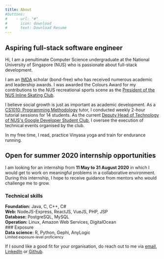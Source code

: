 ```yaml
---
title: About
#buttons:
#    - url: "#"
#      icon: download
#      text: Download Resume
---
```

## Aspiring full-stack software engineer
Hi, I am a penultimate Computer Science undergraduate at the National University of Singapore (NUS) who is passionate about full-stack development.

I am an [IMDA](https://www.imda.gov.sg) scholar (bond-free) who has received numerous academic and leadership awards. I was awarded the Colours Award for my contributions to the NUS recreational sports scene as the [President of the NUS Inline Skating Club](https://www.instagram.com/nusskating/?hl=en).

I believe social growth is just as important as academic development. As a [CS1010: Programming Methodology](https://nusmods.com/modules/CS1010/programming-methodology) tutor, I conducted weekly 2-hour tutorial sessions for 14 students. As the current [Deputy Head of Technology of NUS's Google Developer Student Club](https://sites.google.com/view/dscnus/), I oversee the execution of technical events organised by the club.

In my free time, I read, practice Vinyasa yoga and train for endurance running.

## Open for summer 2020 internship opportunities
I am looking for an internship from <b>11 May to 31 August 2020</b> in which I would get to work on meaningful problems in a collaborative environment. During this internship, I hope to receive guidance from mentors who would challenge me to grow.

### Technical skills
<div class="tech-skills">
    <b>Foundation:</b> Java, C, C++, C#<br>
    <b>Web:</b> NodeJS-Express, ReactJS, VueJS, PHP, JSP<br>
    <b>Database:</b> PostgreSQL, MySQL<br>
    <b>Operation:</b> Linux, Amazon Web Services, DigitalOcean<br>
</div>
### Exposure
<div class="tech-skills-2">
    <b>Data science:</b> R, Python, Gephi, AnyLogic<br>
    <small>Limited exposure-level proficiency</small>
</div>

If I sound like a good fit for your organisation, do reach out to me via [email](mailto:evantay@comp.nus.edu.sg), [LinkedIn](https://www.linkedin.com/in/evanitsg/) or [Github](https://github.com/DigiPie).
